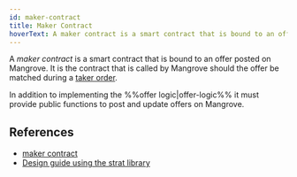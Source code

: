 ```yaml
---
id: maker-contract
title: Maker Contract
hoverText: A maker contract is a smart contract that is bound to an offer posted on Mangrove. 
---
```


A _maker contract_ is a smart contract that is bound to an offer posted on Mangrove. 
It is the contract that is called by Mangrove should the offer be matched during a [taker order](../contracts/technical-references/taking-and-making-offers/taker-order/README.md).

In addition to implementing the %%offer logic|offer-logic%% it must provide public functions to post and update offers on Mangrove.

## References

* [maker contract](../contracts/technical-references/taking-and-making-offers/reactive-offer/maker-contract.md)
* [Design guide using the strat library](../strat-lib/README.md)